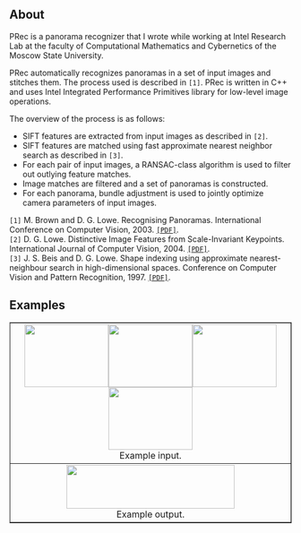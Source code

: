 ## About ##

PRec is a panorama recognizer that I wrote while working at Intel Research Lab at the faculty of Computational Mathematics and Cybernetics of the Moscow State University.

PRec automatically recognizes panoramas in a set of input images and stitches them. The process used is described in `[1]`. PRec is written in C++ and uses Intel Integrated Performance Primitives library for low-level image operations.

The overview of the process is as follows:
  * SIFT features are extracted from input images as described in `[2]`.
  * SIFT features are matched using fast approximate nearest neighbor search as described in `[3]`.
  * For each pair of input images, a RANSAC-class algorithm is used to filter out outlying feature matches.
  * Image matches are filtered and a set of panoramas is constructed.
  * For each panorama, bundle adjustment is used to jointly optimize camera parameters of input images.

`[1]` M. Brown and D. G. Lowe. Recognising Panoramas. International Conference on Computer Vision, 2003. <a href='http://lcav.epfl.ch/~brown/papers/iccv2003.pdf'><code>[PDF]</code></a>.<br />
`[2]` D. G. Lowe. Distinctive Image Features from Scale-Invariant Keypoints. International Journal of Computer Vision, 2004. <a href='http://www.cs.ubc.ca/~lowe/papers/ijcv04.pdf'><code>[PDF]</code></a>.<br />
`[3]` J. S. Beis and D. G. Lowe. Shape indexing using approximate nearest-neighbour search in high-dimensional spaces. Conference on Computer Vision and Pattern Recognition, 1997. <a href='http://www.cs.ubc.ca/~lowe/papers/cvpr97.pdf'><code>[PDF]</code></a>.


## Examples ##
<table border='1px'>
<tr><td align='center'>
<a href='https://wp-elric-ru.googlecode.com/svn/trunk/content/images/pano1.jpg'><img src='https://wp-elric-ru.googlecode.com/svn/trunk/content/images/pano1-150x112.jpg' alt='' title='Pano 1' width='150' height='112' /></a><a href='https://wp-elric-ru.googlecode.com/svn/trunk/content/images/pano2.jpg'><img src='https://wp-elric-ru.googlecode.com/svn/trunk/content/images/pano2-150x112.jpg' alt='' title='Pano 2' width='150' height='112' /></a><a href='https://wp-elric-ru.googlecode.com/svn/trunk/content/images/pano3.jpg'><img src='https://wp-elric-ru.googlecode.com/svn/trunk/content/images/pano3-150x112.jpg' alt='' title='Pano 3' width='150' height='112' /></a><a href='https://wp-elric-ru.googlecode.com/svn/trunk/content/images/pano4.jpg'><img src='https://wp-elric-ru.googlecode.com/svn/trunk/content/images/pano4-150x112.jpg' alt='' title='Pano 4' width='150' height='112' /></a><br />Example input.<br>
</td></tr>
<tr><td align='center'>
<a href='https://wp-elric-ru.googlecode.com/svn/trunk/content/images/panoresult.jpg'><img src='https://wp-elric-ru.googlecode.com/svn/trunk/content/images/panoresult-300x78.jpg' alt='' title='PRec example output' width='300' height='78' /></a><br />Example output.<br>
</td></tr>
</table>